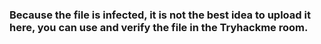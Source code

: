 ### Because the file is infected, it is not the best idea to upload it here, you can use and verify the file in the Tryhackme room.